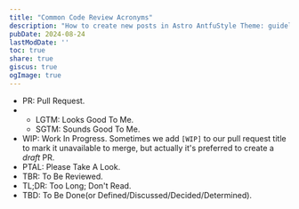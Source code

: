 ```yaml
---
title: "Common Code Review Acronyms"
description: "How to create new posts in Astro AntfuStyle Theme: guidelines, tips, and tricks"
pubDate: 2024-08-24
lastModDate: ''
toc: true
share: true
giscus: true
ogImage: true
---
```

<!-- tags = ["code_review", "communication"] -->

- PR: Pull Request.
-
  - LGTM: Looks Good To Me.
  - SGTM: Sounds Good To Me.
- WIP: Work In Progress. Sometimes we add `[WIP]` to our pull request title to mark it unavailable to merge, but actually it's preferred to create a _draft_ PR.
- PTAL: Please Take A Look.
- TBR: To Be Reviewed.
- TL;DR: Too Long; Don't Read.
- TBD: To Be Done(or Defined/Discussed/Decided/Determined).
